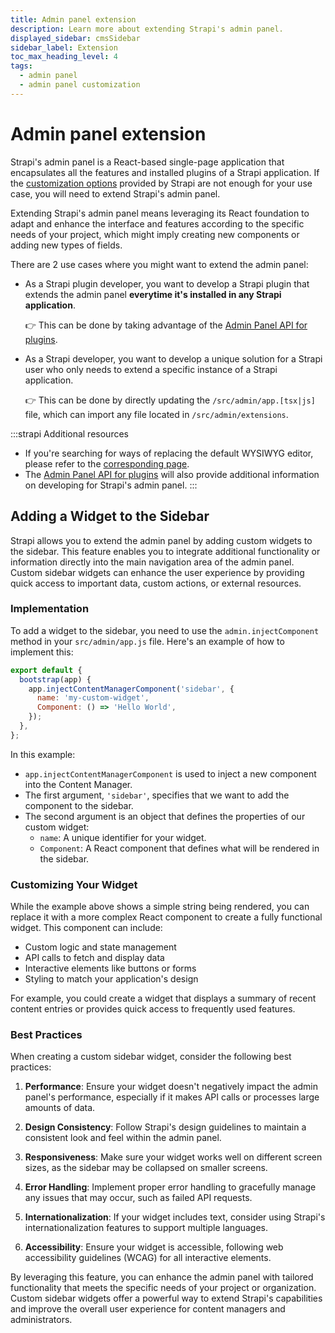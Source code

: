 ```yaml
---
title: Admin panel extension
description: Learn more about extending Strapi's admin panel.
displayed_sidebar: cmsSidebar
sidebar_label: Extension
toc_max_heading_level: 4
tags:
  - admin panel
  - admin panel customization
---
```

# Admin panel extension

Strapi's admin panel is a React-based single-page application that encapsulates all the features and installed plugins of a Strapi application. If the [customization options](/cms/admin-panel-customization/options) provided by Strapi are not enough for your use case, you will need to extend Strapi's admin panel.

Extending Strapi's admin panel means leveraging its React foundation to adapt and enhance the interface and features according to the specific needs of your project, which might imply creating new components or adding new types of fields.

There are 2 use cases where you might want to extend the admin panel:

- As a Strapi plugin developer, you want to develop a Strapi plugin that extends the admin panel **everytime it's installed in any Strapi application**.

  👉 This can be done by taking advantage of the [Admin Panel API for plugins](/cms/plugins-development/admin-panel-api).

- As a Strapi developer, you want to develop a unique solution for a Strapi user who only needs to extend a specific instance of a Strapi application.

  👉 This can be done by directly updating the `/src/admin/app.[tsx|js]` file, which can import any file located in `/src/admin/extensions`.

:::strapi Additional resources
* If you're searching for ways of replacing the default WYSIWYG editor, please refer to the [corresponding page](/cms/admin-panel-customization/wysiwyg-editor).
* The [Admin Panel API for plugins](/cms/plugins-development/admin-panel-api) will also provide additional information on developing for Strapi's admin panel.
:::

## Adding a Widget to the Sidebar

Strapi allows you to extend the admin panel by adding custom widgets to the sidebar. This feature enables you to integrate additional functionality or information directly into the main navigation area of the admin panel. Custom sidebar widgets can enhance the user experience by providing quick access to important data, custom actions, or external resources.

### Implementation

To add a widget to the sidebar, you need to use the `admin.injectComponent` method in your `src/admin/app.js` file. Here's an example of how to implement this:

```javascript
export default {
  bootstrap(app) {
    app.injectContentManagerComponent('sidebar', {
      name: 'my-custom-widget',
      Component: () => 'Hello World',
    });
  },
};
```

In this example:

- `app.injectContentManagerComponent` is used to inject a new component into the Content Manager.
- The first argument, `'sidebar'`, specifies that we want to add the component to the sidebar.
- The second argument is an object that defines the properties of our custom widget:
  - `name`: A unique identifier for your widget.
  - `Component`: A React component that defines what will be rendered in the sidebar.

### Customizing Your Widget

While the example above shows a simple string being rendered, you can replace it with a more complex React component to create a fully functional widget. This component can include:

- Custom logic and state management
- API calls to fetch and display data
- Interactive elements like buttons or forms
- Styling to match your application's design

For example, you could create a widget that displays a summary of recent content entries or provides quick access to frequently used features.

### Best Practices

When creating a custom sidebar widget, consider the following best practices:

1. **Performance**: Ensure your widget doesn't negatively impact the admin panel's performance, especially if it makes API calls or processes large amounts of data.

2. **Design Consistency**: Follow Strapi's design guidelines to maintain a consistent look and feel within the admin panel.

3. **Responsiveness**: Make sure your widget works well on different screen sizes, as the sidebar may be collapsed on smaller screens.

4. **Error Handling**: Implement proper error handling to gracefully manage any issues that may occur, such as failed API requests.

5. **Internationalization**: If your widget includes text, consider using Strapi's internationalization features to support multiple languages.

6. **Accessibility**: Ensure your widget is accessible, following web accessibility guidelines (WCAG) for all interactive elements.

By leveraging this feature, you can enhance the admin panel with tailored functionality that meets the specific needs of your project or organization. Custom sidebar widgets offer a powerful way to extend Strapi's capabilities and improve the overall user experience for content managers and administrators.
